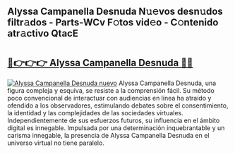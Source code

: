 ## Alyssa Campanella Desnuda N𝚞𝚎vos desn𝚞dos filtr𝚊dos - Parts-WCv F𝚘tos vid𝚎o - C𝚘ntenido atr𝚊ctivo QtacE

# <h2><a href="http://mb65lm.tromn.icu/?c=Alyssa+Campanella+Desnuda">🔗👉👉👉 Alyssa Campanella Desnuda 🔗🔗</a></h2>

[![Alyssa Campanella Desnuda nuevo](https://i.imgur.com/pEAQMta.gif)](http://mb65lm.tromn.icu/?c=Alyssa+Campanella+Desnuda)
Alyssa Campanella Desnuda, una figura compleja y esquiva, se resiste a la comprensión fácil. Su método poco convencional de interactuar con audiencias en línea ha atraído y ofendido a los observadores, estimulando debates sobre el consentimiento, la identidad y las complejidades de las sociedades virtuales. Independientemente de sus esfuerzos futuros, su influencia en el ámbito digital es innegable. Impulsada por una determinación inquebrantable y un carisma innegable, la presencia de Alyssa Campanella Desnuda en el universo virtual no tiene paralelo.
